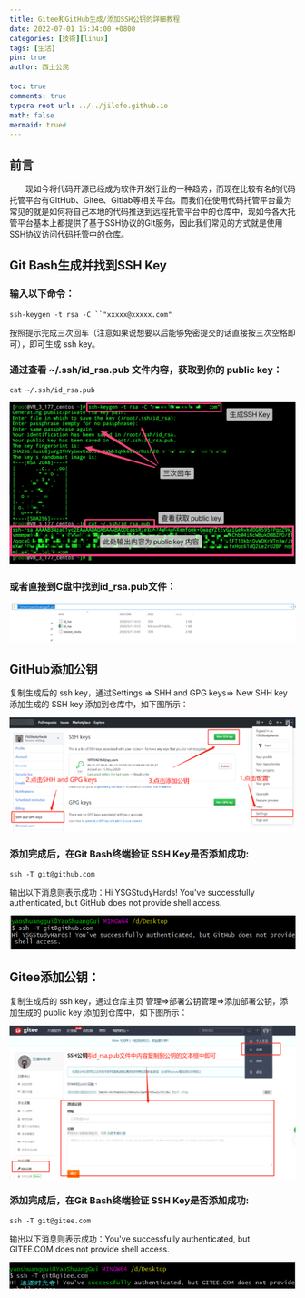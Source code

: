 ```yaml
---
title: Gitee和GitHub生成/添加SSH公钥的詳細教程
date: 2022-07-01 15:34:00 +0800
categories: [技術][linux]
tags: [生活]
pin: true
author: 西土公民

toc: true
comments: true
typora-root-url: ../../jilefo.github.io
math: false
mermaid: true#
---
```


## 前言

　　现如今将代码开源已经成为软件开发行业的一种趋势，而现在比较有名的代码托管平台有GItHub、Gitee、Gitlab等相关平台。而我们在使用代码托管平台最为常见的就是如何将自己本地的代码推送到远程托管平台中的仓库中，现如今各大托管平台基本上都提供了基于SSH协议的GIt服务，因此我们常见的方式就是使用SSH协议访问代码托管中的仓库。

## Git Bash生成并找到SSH Key

### 输入以下命令：

```
ssh-keygen -t rsa -C ``"xxxxx@xxxxx.com"
```

按照提示完成三次回车（注意如果说想要以后能够免密提交的话直接按三次空格即可），即可生成 ssh key。

### 通过查看 ~/.ssh/id_rsa.pub 文件内容，获取到你的 public key：

```
cat ~/.ssh/id_rsa.pub
```

![img](/_posts/2021-03-30-hello-world.assets/1336199-20200608004510101-677258405.png)



###  或者直接到C盘中找到id_rsa.pub文件：

![img](/_posts/2021-03-30-hello-world.assets/1336199-20200608004625070-443191610.png)

 

## GitHub添加公钥

复制生成后的 ssh key，通过Settings => SHH and GPG keys=> New SHH key 添加生成的 SSH key 添加到仓库中，如下图所示：

![img](/_posts/2021-03-30-hello-world.assets/1336199-20200608004729823-483691268.png)

 

### 添加完成后，在Git Bash终端验证 SSH Key是否添加成功:

```
ssh -T git@github.com
```

输出以下消息则表示成功：Hi YSGStudyHards! You've successfully authenticated, but GitHub does not provide shell access.

![img](/_posts/2021-03-30-hello-world.assets/1336199-20200608004834128-1826141120.png)

##  Gitee添加公钥：

复制生成后的 ssh key，通过仓库主页 管理=>部署公钥管理=>添加部署公钥，添加生成的 public key 添加到仓库中，如下图所示：

![img](/_posts/2021-03-30-hello-world.assets/1336199-20200608005052516-1535781759.png)

 

 

 

### 添加完成后，在Git Bash终端验证 SSH Key是否添加成功:

```
ssh -T git@gitee.com
```

输出以下消息则表示成功：You've successfully authenticated, but GITEE.COM does not provide shell access.

![img](/_posts/2021-03-30-hello-world.assets/1336199-20200608005110610-1610820714.png)